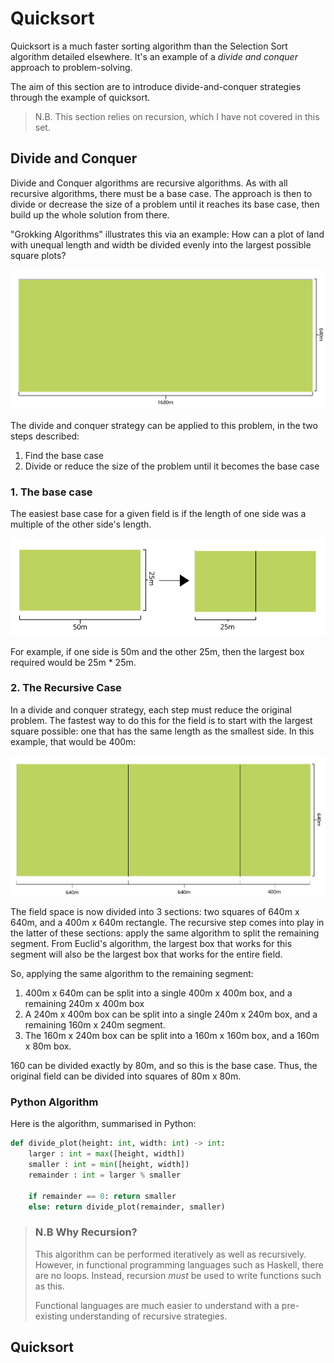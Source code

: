 # Quicksort

Quicksort is a much faster sorting algorithm than the Selection Sort algorithm detailed elsewhere.
It's an example of a *divide and conquer* approach to problem-solving.

The aim of this section are to introduce divide-and-conquer strategies through the example of quicksort.

 > N.B. This section relies on recursion, which I have not covered in this set.

## Divide and Conquer

Divide and Conquer algorithms are recursive algorithms.
As with all recursive algorithms, there must be a base case.
The approach is then to divide or decrease the size of a problem until it reaches its base case, then build up the whole solution from there.

"Grokking Algorithms" illustrates this via an example: How can a plot of land with unequal length and width be divided evenly into the largest possible square plots?

![A field](./resources/field_undivided.svg "A 1680 * 640 field")

The divide and conquer strategy can be applied to this problem, in the two steps described:

 1. Find the base case
 2. Divide or reduce the size of the problem until it becomes the base case

### 1. The base case

 The easiest base case for a given field is if the length of one side was a multiple of the other side's length.

 ![A small, proportional field](./resources/small-split-field.svg)

 For example, if one side is 50m and the other 25m, then the largest box required would be 25m * 25m.

### 2. The Recursive Case

 In a divide and conquer strategy, each step must reduce the original problem.
 The fastest way to do this for the field is to start with the largest square possible: one that has the same length as the smallest side.
 In this example, that would be 400m:

  ![Using the largest possible square](./resources/large-field-split.svg)

 The field space is now divided into 3 sections: two squares of 640m x 640m, and a 400m x 640m rectangle.
 The recursive step comes into play in the latter of these sections: apply the same algorithm to split the remaining segment.
 From Euclid's algorithm, the largest box that works for this segment will also be the largest box that works for the entire field.

 So, applying the same algorithm to the remaining segment:

 1. 400m x 640m can be split into a single 400m x 400m box, and a remaining 240m x 400m box
 2. A 240m x 400m box can be split into a single 240m x 240m box, and a remaining 160m x 240m segment.
 3. The 160m x 240m box can be split into a 160m x 160m box, and a 160m x 80m box.

160 can be divided exactly by 80m, and so this is the base case. 
Thus, the original field can be divided into squares of 80m x 80m.

### Python Algorithm

Here is the algorithm, summarised in Python:

```python
def divide_plot(height: int, width: int) -> int:
    larger : int = max([height, width])
    smaller : int = min([height, width])
    remainder : int = larger % smaller
    
    if remainder == 0: return smaller
    else: return divide_plot(remainder, smaller)
```

 > ### N.B Why Recursion?
 > This algorithm can be performed iteratively as well as recursively.
 > However, in functional programming languages such as Haskell, there are no loops.
 > Instead, recursion *must* be used to write functions such as this.
 >
 > Functional languages are much easier to understand with a pre-existing understanding of recursive strategies.


## Quicksort
